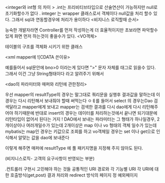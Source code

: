 <integer와 int형 의 차이 >
.int는 프리비티브타입으로  산술연산이 가능하지만 null로 초기화할수가 없다
. integer 는 wrapper 클래스로서 객체이다 null값을 처리 할수 있다. 그래서 sql과 연동할경우에 처리가 용이하다 
<비지니스 로직할때 순서>

능숙한 개발자라면 Controller를 먼저 작성하는게 더 효율적이지만 초보라면 파악할수 있게 화면 먼저 하는것이 좋을수가 있다.
<VO객체>

테이블의 구조를 객체화 시키기 위한 클래스

<xml mapper에 ![CDATA 쓴이유>

예를들어서 sql문안에 bno>0 이라는게 있다면
">" 문자 자체를 태그로 읽을수 있다. 그래서 이건 그냥 String형태이다 라고 알려주기 위해서

<dao의 파라미터와 매퍼와 리턴에 관한정리>

우선  mapper의 resultType의 경우는 말그대로 쿼리문을 실행후 결과값을 말하는데 이경우는 다시 리턴해서 보내줘야 할때 써먹는다 
ㅇㅖ를 들어서 select  의 경우는Dao 검색달라고 mapper에게 보내고  mapper는 검색한 결과를 다시 dao에게 다시 리턴해주어야 하기때문에 
반대로 insert의 경우는 데이터를 처리하는것에서 끝나면 되기대문에 리턴타입이 없어서 된다는 거지 !
DAO에서 보내는 파라미터는 그 형태가 하나일경우, 2개이상이나 여러개일수가 있는데 2개이상은 map 이나 vo 형태의 객체 일수가 있는데 mybatis는 map인 경우는 키값으로 조회를 하고 vo객체일 경우는 set 이나 get으로 인식해서 알맞는 값을 dao에 보내준다 

<mapper-config>

<typeAliases>
		<package name="org.board.domain"/>	
	</typeAliases>

이렇게 해주면 매퍼에 resultType 에 풀 패키지명을 지정해 주지 않아도 된다. 

<serive>(비지니스로직- 고객의 요구사항이 반영되는 부분)

<controller>
.컨트롤러 구현시 고민해야 하는 것들
공통적인 URI 경로와 각 기능별 URI
각 URI에 대한 호출방식(get,post)
결과 처리와 redirect 방식의 페이지 정
예외페이지
